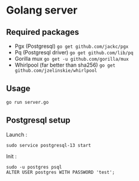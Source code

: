 # Golang server

## Required packages

- Pgx (Postgresql) `go get github.com/jackc/pgx`
- Pq (Postgresql driver) `go get github.com/lib/pq`
- Gorilla mux `go get -u github.com/gorilla/mux`
- Whirlpool (far better than sha256) `go get github.com/jzelinskie/whirlpool`

## Usage

`go run server.go`

## Postgresql setup

Launch :
```
sudo service postgresql-13 start
```

Init :
```
sudo -u postgres psql
ALTER USER postgres WITH PASSWORD 'test';
```
